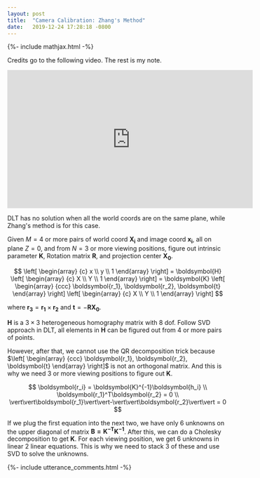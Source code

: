 ```yaml
---
layout: post
title:  "Camera Calibration: Zhang's Method"
date:   2019-12-24 17:28:18 -0800
---
```


{%- include mathjax.html -%}

Credits go to the following video. The rest is my note.
<iframe width="560" height="315" src="https://www.youtube.com/embed/Ou9Uj75DJX0" frameborder="0" allow="accelerometer; autoplay; encrypted-media; gyroscope; picture-in-picture" allowfullscreen></iframe>

DLT has no solution when all the world coords are on the same plane, while Zhang's method is for this case.

Given $M = 4$ or more pairs of world coord $\boldsymbol{X_i}$ and image coord $\boldsymbol{x_i}$, all on plane $Z = 0$, and from $N = 3$ or more viewing positions, figure out intrinsic parameter $\boldsymbol{K}$, Rotation matrix $\boldsymbol{R}$, and projection center $\boldsymbol{X_0}$.

$$
\left[ \begin{array} {c} x \\ y \\ 1 \end{array} \right] =
\boldsymbol{H}
\left[ \begin{array} {c} X \\ Y \\ 1 \end{array} \right] =
\boldsymbol{K}
\left[ \begin{array} {ccc} \boldsymbol{r_1},  \boldsymbol{r_2},  \boldsymbol{t} \end{array} \right]
\left[ \begin{array} {c} X \\ Y \\ 1 \end{array} \right]
$$

where $\boldsymbol{r_3}=\boldsymbol{r_1} \times \boldsymbol{r_2}$ and $\boldsymbol{t}=-\boldsymbol{RX_0}$.

$\boldsymbol{H}$ is a $3 \times 3$ heterogeneous homography matrix with 8 dof. Follow SVD approach in DLT, all elements in $\boldsymbol{H}$ can be figured out from 4 or more pairs of points.

However, after that, we cannot use the QR decomposition trick because $\left[ \begin{array} {ccc} \boldsymbol{r_1},  \boldsymbol{r_2},  \boldsymbol{t} \end{array} \right]$ is not an orthogonal matrix. And this is why we need 3 or more viewing positions to figure out $\boldsymbol{K}$.

$$
\boldsymbol{r_i} = \boldsymbol{K}^{-1}\boldsymbol{h_i} \\
\boldsymbol{r_1}^T\boldsymbol{r_2} = 0 \\
\vert\vert\boldsymbol{r_1}\vert\vert-\vert\vert\boldsymbol{r_2}\vert\vert = 0
$$

If we plug the first equation into the next two, we have only 6 unknowns on the upper diagonal of matrix $\boldsymbol{B=K^{-T}K^{-1}}$. After this, we can do a Cholesky decomposition to get $\boldsymbol{K}$. For each viewing position, we get 6 unknowns in linear 2 linear equations. This is why we need to stack 3 of these and use SVD to solve the unknowns.

{%- include utterance_comments.html -%}